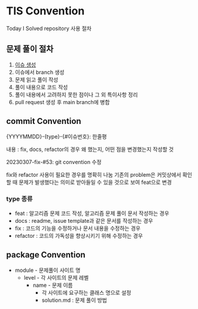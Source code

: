 # TIS Convention
Today I Solved repository 사용 절차

## 문제 풀이 절차
1. [이슈 생성](https://github.com/yj178/TIS/blob/main/.github/ISSUE_TEMPLATE/a-problem-i-will-solve-today-.md)
2. 이슈에서 branch 생성
3. 문제 읽고 풀이 작성 
4. 풀이 내용으로 코드 작성
5. 풀이 내용에서 고려하지 못한 점이나 그 외 특이사항 정리
6. pull request 생성 후 main branch에 병합

## commit Convention
{YYYYMMDD}-{type}-{#이슈번호}: 한줄평 

내용 : fix, docs, refactor의 경우 왜 했는지, 어떤 점을 변경했는지 작성할 것

20230307-fix-#53: git convention 수정

fix와 refactor 사용이 필요한 경우를 명확히 나눔
기존의 problem은 커밋상에서 확인할 때 문제가 발생했다는 의미로 받아들일 수 있을 것으로 보여 feat으로 변경


### type 종류
* feat : 알고리즘 문제 코드 작성, 알고리즘 문제 풀이 문서 작성하는 경우
* docs : readme, issue template과 같은 문서를 작성하는 경우
* fix : 코드의 기능을 수정하거나 문서 내용을 수정하는 경우
* refactor : 코드의 가독성을 향상시키기 위해 수정하는 경우

## package Convention
* module - 문제풀이 사이트 명
  * level - 각 사이트의 문제 레벨
    * name - 문제 이름
      * 각 사이트에 요구하는 클래스 명으로 설정
      * solution.md : 문제 풀이 방법
